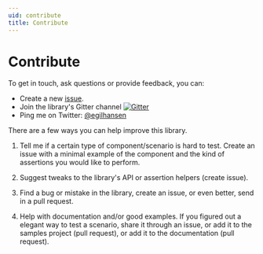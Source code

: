 ```yaml
---
uid: contribute
title: Contribute
---
```


# Contribute

To get in touch, ask questions or provide feedback, you can:

- Create a new [issue](https://github.com/egil/razor-components-testing-library/issues).
- Join the library's Gitter channel [![Gitter](https://badges.gitter.im/razor-components-testing-library/community.svg)](https://gitter.im/razor-components-testing-library/community?utm_source=badge&utm_medium=badge&utm_campaign=pr-badge)
- Ping me on Twitter: [@egilhansen](https://twitter.com/egilhansen)

There are a few ways you can help improve this library.

1. Tell me if a certain type of component/scenario is hard to test. Create an issue with a minimal example of the component and the kind of assertions you would like to perform.

2. Suggest tweaks to the library's API or assertion helpers (create issue).

3. Find a bug or mistake in the library, create an issue, or even better, send in a pull request.

4. Help with documentation and/or good examples. If you figured out a elegant way to test a scenario, share it through an issue, or add it to the samples project (pull request), or add it to the documentation (pull request).